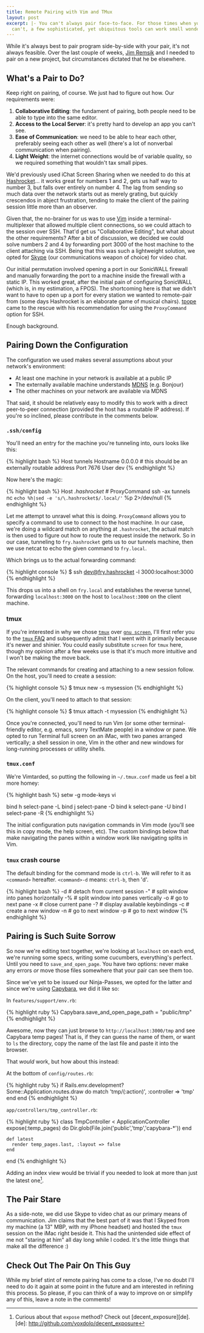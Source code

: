 ```yaml
---
title: Remote Pairing with Vim and TMux
layout: post
excerpt: |- You can't always pair face-to-face. For those times when you 
  can't, a few sophisticated, yet ubiquitous tools can work small wonders.
---
```


While it's always best to pair program side-by-side with your pair, it's not
always feasible. Over the last couple of weeks, [Jim Remsik][bigtiger] and I
needed to pair on a new project, but circumstances dictated that he be
elsewhere.

What's a Pair to Do?
--------------------

Keep right on pairing, of course. We just had to figure out how. Our
requirements were:

1. **Collaborative Editing**: the fundament of pairing, both people need to be
   able to type into the same editor.
1. **Access to the Local Server**: it's pretty hard to develop an app you
   can't see.
1. **Ease of Communication**: we need to be able to hear each other,
   preferably seeing each other as well (there's a lot of nonverbal
   communication when pairing).
1. **Light Weight**: the internet connections would be of variable quality, so
   we required something that wouldn't tax small pipes.

We'd previously used iChat Screen Sharing when we needed to do this at
[Hashrocket][hr]&hellip; it works great for numbers 1 and 2, gets us half way
to number 3, but falls over entirely on number 4. The lag from sending so much
data over the network starts out as merely grating, but quickly crescendos in
abject frustration, tending to make the client of the pairing session little
more than an observer.

Given that, the no-brainer for us was to use [Vim][vim] inside a
terminal-multiplexer that allowed multiple client connections, so we could
attach to the session over SSH. That'd get us "Collaborative Editing", but
what about the other requirements? After a bit of discussion, we decided we
could solve numbers 2 and 4 by forwarding port 3000 of the host machine to the
client attaching via SSH. Being that this was such a lightweight solution, we
opted for [Skype][skype] (our communications weapon of choice) for video chat.

Our initial permutation involved opening a port in our SonicWALL firewall and
manually forwarding the port to a machine inside the firewall with a static
IP. This worked great, after the initial pain of configuring SonicWALL (which
is, in my estimation, a FPOS). The shortcoming here is that we didn't want to
have to open up a port for every station we wanted to remote-pair from (some
days Hashrocket is an elaborate game of musical chairs).  [tpope][tpope] came
to the rescue with his recommendation for using the `ProxyCommand` option for
SSH.

Enough background.

Pairing Down the Configuration
------------------------------

The configuration we used makes several assumptions about your network's
environment:

* At least one machine in your network is available at a public IP
* The externally available machine understands [MDNS][mdns] (e.g. Bonjour)
* The other machines on your network are available via MDNS

That said, it should be relatively easy to modify this to work with a direct
peer-to-peer connection (provided the host has a routable IP address). If
you're so inclined, please contribute in the comments below.


### `.ssh/config`

You'll need an entry for the machine you're tunneling into, ours looks like
this:

{% highlight bash %}
  Host tunnels
    Hostname 0.0.0.0 # this should be an externally routable address
    Port 7676
    User dev
{% endhighlight %}

Now here's the magic:

{% highlight bash %}
  Host *.hashrocket #*
    ProxyCommand ssh -ax tunnels nc `echo %h|sed -e 's/\.hashrocket$/.local/'` %p 2>/dev/null
{% endhighlight %}

Let me attempt to unravel what this is doing. `ProxyCommand` allows you to
specify a command to use to connect to the host machine. In our case, we're
doing a wildcard match on anything at `.hashrocket`, the actual match is then
used to figure out how to route the request inside the network. So in our
case, tunneling to `fry.hashrocket` gets us to our tunnels machine, then we
use netcat to echo the given command to `fry.local`.

Which brings us to the actual forwarding command:

{% highlight console %}
  $ ssh dev@fry.hashrocket -l 3000:localhost:3000
{% endhighlight %}

This drops us into a shell on `fry.local` and establishes the reverse tunnel,
forwarding `localhost:3000` on the host to `localhost:3000` on the client
machine.

### tmux

If you're interested in why we chose [`tmux`][tmux] over [`gnu
screen`][screen], I'll first refer you to the [`tmux` FAQ][tmux_faq] and
subsequently admit that I went with it primarily because it's newer and
shinier. You could easily substitute `screen` for `tmux` here, though my opinion
after a few weeks use is that it's much more intuitive and I won't be making
the move back.

The relevant commands for creating and attaching to a new session follow. On
the host, you'll need to create a session:

{% highlight console %}
  $ tmux new -s mysession
{% endhighlight %}

On the client, you'll need to attach to that session:

{% highlight console %}
  $ tmux attach -t mysession
{% endhighlight %}

Once you're connected, you'll need to run Vim (or some other terminal-friendly
editor, e.g. emacs, sorry TextMate people) in a window or pane. We opted to
run Terminal full screen on an iMac, with two panes arranged vertically; a
shell session in one, Vim in the other and new windows for long-running
processes or utility shells.

### `tmux.conf`

We're Vimtarded, so putting the following in `~/.tmux.conf` made us feel a bit
more homey:

{% highlight bash %}
  setw -g mode-keys vi

  bind h select-pane -L
  bind j select-pane -D
  bind k select-pane -U
  bind l select-pane -R
{% endhighlight %}

The initial configuration puts navigation commands in Vim mode (you'll see
this in copy mode, the help screen, etc). The custom bindings below that make
navigating the panes within a window work like navigating splits in Vim.

### `tmux` crash course

The default binding for the command mode is `ctrl-b`. We will refer to it as
<code>&lt;command&gt;</code> hereafter. <code>&lt;command&gt;-d</code> means:
`ctrl-b`, then 'd'.

{% highlight bash %}
  <command>-d # detach from current session
  <command>-" # split window into panes horizontally
  <command>-% # split window into panes vertically
  <command>-o # go to next pane
  <command>-x # close current pane
  <command>-? # display available keybindings
  <command>-c # create a new window
  <command>-n # go to next window
  <command>-p # go to next window
{% endhighlight %}

Pairing is Such Suite Sorrow
----------------------------

So now we're editing text together, we're looking at `localhost` on each end,
we're running some specs, writing some cucumbers, everything's perfect. Until
you need to `save_and_open_page`. You have two options: never make any errors
_or_ move those files somewhere that your pair can see them too.

Since we've yet to be issued our Ninja-Passes, we opted for the latter
and since we're using [Capybara][capy], we did it like so:

In `features/support/env.rb`:

{% highlight ruby %}
  Capybara.save_and_open_page_path = "public/tmp"
{% endhighlight %}

Awesome, now they can just browse to `http://localhost:3000/tmp` and see
Capybara temp pages! That is, if they can guess the name of them, or want to
`ls` the directory, copy the name of the last file and paste it into the
browser.

That *would* work, but how about this instead:

At the bottom of `config/routes.rb`:

{% highlight ruby %}
  if Rails.env.development?
    Some::Application.routes.draw do
      match 'tmp/(:action)', :controller => 'tmp'
    end
  end
{% endhighlight %}

`app/controllers/tmp_controller.rb`:

{% highlight ruby %}
  class TmpController < ApplicationController
    expose(:temp_pages) do
      Dir.glob(File.join('public','tmp','capybara-*'))
    end

    def latest
      render temp_pages.last, :layout => false
    end
  end
{% endhighlight %}

Adding an index view would be trivial if you needed to look at more than just
the latest one[^decent_foot].

The Pair Stare
--------------

As a side-note, we did use Skype to video chat as our primary means of
communication. Jim claims that the best part of it was that I Skyped from my
machine (a 13" MBP, with my iPhone headset) and hosted the `tmux` session on
the iMac right beside it.  This had the unintended side effect of me not
"staring at him" all day long while I coded. It's the little things that make
all the difference :)

Check Out The Pair On This Guy
------------------------------

While my brief stint of remote pairing has come to a close, I've no doubt I'll
need to do it again at some point in the future and am interested in refining
this process. So please, if you can think of a way to improve on or simplify
any of this, leave a note in the comments!

[bigtiger]: http://twitter.com/jremsikjr
[build]: http://windycityrails.org/sessions/#hill
[hr]: http://www.hashrocket.com
[vim]: http://www.vim.org
[skype]: http://www.skype.com
[screen]: http://www.gnu.org/software/screen
[tpope]: http://tpo.pe
[mdns]: http://www.multicastdns.org
[tmux]: http://tmux.sourceforge.net
[tmux_faq]: http://tmux.cvs.sourceforge.net/viewvc/tmux/tmux/FAQ
[capy]: http://github.com/jnicklas/capybara
[^decent_foot]: Curious about that `expose` method? Check out [decent_exposure][de].
[de]: http://github.com/voxdolo/decent_exposure
